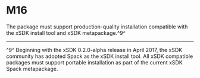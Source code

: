 # M16

The package must support production-quality installation compatible with the xSDK install tool
and xSDK metapackage.^9^


------

^9^ Beginning with the xSDK 0.2.0-alpha release in April 2017, the xSDK community has adopted Spack as the
xSDK install tool. All xSDK compatible packages must support portable installation as part of the current xSDK
Spack metapackage.
